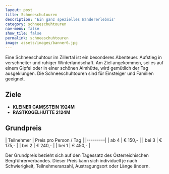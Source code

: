```yaml
---
layout: post
title: Schneeschutouren
description: 'Ein ganz spezielles Wandererlebnis'
category: schneeschuhtouren
nav-menu: false
show_tile: false
permalink: schneeschuhtouren
image: assets/images/banner6.jpg
---
```


Eine Schneeschuhtour im Zillertal ist ein besonderes Abenteuer. Aufstieg in verschneiter und ruhiger Winterlandschaft. Am Ziel angekommen, sei es auf einem Gipfel oder in einer schönen Almhütte, wird gemütlich der Tag ausgeklungen. Die Schneeschuhtouren sind für Einsteiger und Familien geeignet.

## Ziele
- **KLEINER GAMSSTEIN 1924M**
- **RASTKOGELHÜTTE 2124M**

## Grundpreis

| Teilnehmer | Preis pro Person / Tag |
|---------|
| ab 4 | € 150,- |
| bei 3 | € 175,- |
| bei 2 | € 240,- |
| bei 1 | € 450,- |

Der Grundpreis bezieht sich auf den Tagessatz des Österreichischen Bergführerverbandes.
Dieser Preis kann sich individuell je nach Schwierigkeit, Teilnehmeranzahl, Austragungsort oder Länge ändern.